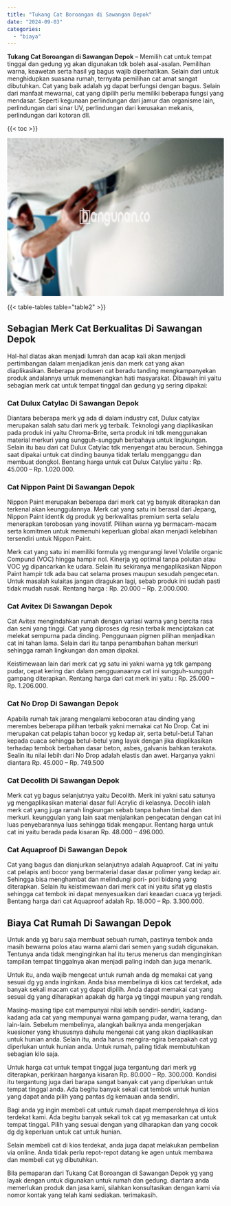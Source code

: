 ```yaml
---
title: "Tukang Cat Boroangan di Sawangan Depok"
date: "2024-09-03"
categories: 
  - "biaya"
---
```


**Tukang Cat Boroangan di Sawangan Depok** – Memilih cat untuk tempat tinggal dan gedung yg akan digunakan tdk boleh asal-asalan. Pemilihan warna, keawetan serta hasil yg bagus wajib diperhatikan. Selain dari untuk menghidupkan suasana rumah, ternyata pemilihan cat amat sangat dibutuhkan. Cat yang baik adalah yg dapat berfungsi dengan bagus. Selain dari manfaat mewarnai, cat yang dipilih perlu memiliki beberapa fungsi yang mendasar. Seperti kegunaan perlindungan dari jamur dan organisme lain, perlindungan dari sinar UV, perlindungan dari kerusakan mekanis, perlindungan dari kotoran dll.

{{< toc >}}

![Tukang Cat Boroangan di Sawangan Depok](/images/jasa-cat-murah06.png)

{{< table-tables table="table2" >}}

## Sebagian Merk Cat Berkualitas Di Sawangan Depok

Hal-hal diatas akan menjadi lumrah dan acap kali akan menjadi pertimbangan dalam menjadikan jenis dan merk cat yang akan diaplikasikan. Beberapa produsen cat beradu tanding mengkampanyekan produk andalannya untuk memenangkan hati masyarakat. Dibawah ini yaitu sebagian merk cat untuk tempat tinggal dan gedung yg sering dipakai:

### Cat Dulux Catylac Di Sawangan Depok

Diantara beberapa merk yg ada di dalam industry cat, Dulux catylax merupakan salah satu dari merk yg terbaik. Teknologi yang diaplikasikan pada produk ini yaitu Chroma-Brite, serta produk ini tdk menggunakan material merkuri yang sungguh-sungguh berbahaya untuk lingkungan. Selain itu bau dari cat Dulux Catylac tdk menyengat atau beracun. Sehingga saat dipakai untuk cat dinding baunya tidak terlalu mengganggu dan membuat dongkol. Bentang harga untuk cat Dulux Catylac yaitu : Rp. 45.000 – Rp. 1.020.000.

### Cat Nippon Paint Di Sawangan Depok

Nippon Paint merupakan beberapa dari merk cat yg banyak diterapkan dan terkenal akan keunggulannya. Merk cat yang satu ini berasal dari Jepang, Nippon Paint identik dg produk yg berkwalitas premium serta selalu menerapkan terobosan yang inovatif. Pilihan warna yg bermacam-macam serta komitmen untuk memenuhi keperluan global akan menjadi kelebihan tersendiri untuk Nippon Paint.

Merk cat yang satu ini memiliki formula yg mengurangi level Volatile organic Compund (VOC) hingga hampir nol. Kinerja yg optimal tanpa polutan atau VOC yg dipancarkan ke udara. Selain itu sekiranya mengaplikasikan Nippon Paint hampir tdk ada bau cat selama proses maupun sesudah pengecetan. Untuk masalah kulaitas jangan diragukan lagi, sebab produk ini sudah pasti tidak mudah rusak. Rentang harga : Rp. 20.000 – Rp. 2.000.000.

### Cat Avitex Di Sawangan Depok

Cat Avitex mengindahkan rumah dengan variasi warna yang bercita rasa dan seni yang tinggi. Cat yang diproses dg resin terbaik menciptakan cat melekat sempurna pada dinding. Penggunaan pigmen pilihan menjadikan cat ini tahan lama. Selain dari itu tanpa penambahan bahan merkuri sehingga ramah lingkungan dan aman dipakai.

Keistimewaan lain dari merk cat yg satu ini yakni warna yg tdk gampang pudar, cepat kering dan dalam pengguanaanya cat ini sungguh-sungguh gampang diterapkan. Rentang harga dari cat merk ini yaitu : Rp. 25.000 – Rp. 1.206.000.

### Cat No Drop Di Sawangan Depok

Apabila rumah tak jarang mengalami kebocoran atau dinding yang merembes beberapa pilihan terbaik yakni memakai cat No Drop. Cat ini merupakan cat pelapis tahan bocor yg kedap air, serta betul-betul Tahan kepada cuaca sehingga betul-betul yang layak dengan jika diaplikasikan terhadap tembok berbahan dasar beton, asbes, galvanis bahkan terakota. Sealin itu nilai lebih dari No Drop adalah elastis dan awet. Harganya yakni diantara Rp. 45.000 – Rp. 749.500

### Cat Decolith Di Sawangan Depok

Merk cat yg bagus selanjutnya yaitu Decolith. Merk ini yakni satu satunya yg mengaplikasikan material dasar full Acrylic di kelasnya. Decolih ialah merk cat yang juga ramah lingkungan sebab tanpa bahan timbal dan merkuri. keunggulan yang lain saat menjalankan pengecatan dengan cat ini luas penyebarannya luas sehingga tidak mengapur. Rentang harga untuk cat ini yaitu berada pada kisaran Rp. 48.000 – 496.000.

### Cat Aquaproof Di Sawangan Depok

Cat yang bagus dan dianjurkan selanjutnya adalah Aquaproof. Cat ini yaitu cat pelapis anti bocor yang bermaterial dasar dasar polimer yang kedap air. Sehingga bisa menghambat dan melindungi pori- pori bidang yang diterapkan. Selain itu keistimewaan dari merk cat ini yaitu sifat yg elastis sehingga cat tembok ini dapat menyesuaikan dari keaadan cuaca yg terjadi. Bentang harga dari cat Aquaproof adalah Rp. 18.000 – Rp. 3.300.000.

## Biaya Cat Rumah Di Sawangan Depok

Untuk anda yg baru saja membuat sebuah rumah, pastinya tembok anda masih bewarna polos atau warna alami dari semen yang sudah digunakan. Tentunya anda tidak menginginkan hal itu terus menerus dan menginginkan tampilan tempat tinggalnya akan menjadi paling indah dan juga menarik.

Untuk itu, anda wajib mengecat untuk rumah anda dg memakai cat yang sesuai dg yg anda inginkan. Anda bisa membelinya di kios cat terdekat, ada banyak sekali macam cat yg dapat dipilih. Anda dapat memakai cat yang sesuai dg yang diharapkan apakah dg harga yg tinggi maupun yang rendah.

Masing-masing tipe cat mempunyai nilai lebih sendiri-sendiri, kadang-kadang ada cat yang mempunyai warna gampang pudar, warna terang, dan lain-lain. Sebelum membelinya, alangkah baiknya anda mengerjakan kuesioner yang khususnya dahulu mengenai cat yang akan diaplikasikan untuk hunian anda. Selain itu, anda harus mengira-ngira berapakah cat yg diperlukan untuk hunian anda. Untuk rumah, paling tidak membutuhkan sebagian kilo saja.

Untuk harga cat untuk tempat tinggal juga tergantung dari merk yg diterapkan, perkiraan harganya kisaran Rp. 80.000 – Rp. 300.000. Kondisi itu tergantung juga dari barapa sangat banyak cat yang diperlukan untuk tempat tinggal anda. Ada begitu banyak sekali cat tembok untuk hunian yang dapat anda pilih yang pantas dg kemauan anda sendiri.

Bagi anda yg ingin membeli cat untuk rumah dapat memperolehnya di kios terdekat kami. Ada begitu banyak sekali tok cat yg memasarkan cat untuk tempat tinggal. Pilih yang sesuai dengan yang diharapkan dan yang cocok dg dg keperluan untuk cat untuk hunian.

Selain membeli cat di kios terdekat, anda juga dapat melakukan pembelian via online. Anda tidak perlu repot-repot datang ke agen untuk membawa dan membeli cat yg dibutuhkan.

Bila pemaparan dari Tukang Cat Boroangan di Sawangan Depok yg yang layak dengan untuk digunakan untuk rumah dan gedung. diantara anda memerlukan produk dan jasa kami, silahkan konsultasikan dengan kami via nomor kontak yang telah kami sediakan. terimakasih.
